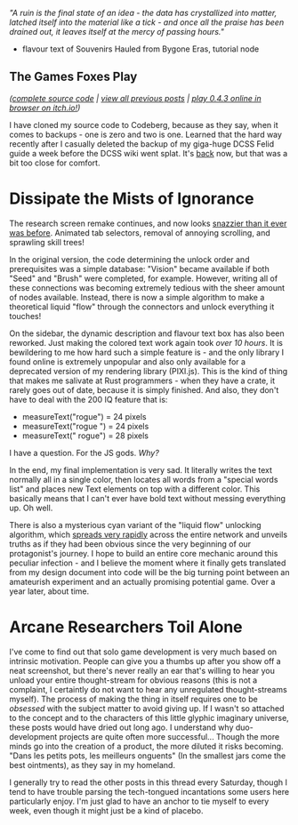 *"A ruin is the final state of an idea - the data has crystallized into matter, latched itself into the material like a tick - and once all the praise has been drained out, it leaves itself at the mercy of passing hours."*

- flavour text of Souvenirs Hauled from Bygone Eras, tutorial node

## The Games Foxes Play
*([complete source code](https://github.com/Oneirical/The-Games-Foxes-Play) | [view all previous posts](https://github.com/Oneirical/The-Games-Foxes-Play/tree/main/design/Development%20Logs) | [play 0.4.3 online in browser on itch.io!](https://oneirical.itch.io/tgfp))*

I have cloned my source code to Codeberg, because as they say, when it comes to backups - one is zero and two is one. Learned that the hard way recently after I casually deleted the backup of my giga-huge DCSS Felid guide a week before the DCSS wiki went splat. It's [back]() now, but that was a bit too close for comfort.

# Dissipate the Mists of Ignorance

The research screen remake continues, and now looks [snazzier than it ever was before](). Animated tab selectors, removal of annoying scrolling, and sprawling skill trees!

In the original version, the code determining the unlock order and prerequisites was a simple database: "Vision" became available if both "Seed" and "Brush" were completed, for example. However, writing all of these connections was becoming extremely tedious with the sheer amount of nodes available. Instead, there is now a simple algorithm to make a theoretical liquid "flow" through the connectors and unlock everything it touches!

On the sidebar, the dynamic description and flavour text box has also been reworked. Just making the colored text work again took *over 10 hours*. It is bewildering to me how hard such a simple feature is - and the only library I found online is extremely unpopular and also only available for a deprecated version of my rendering library (PIXI.js). This is the kind of thing that makes me salivate at Rust programmers - when they have a crate, it rarely goes out of date, because it is simply finished. And also, they don't have to deal with the 200 IQ feature that is:

* measureText("rogue") = 24 pixels
* measureText("rogue ") = 24 pixels
* measureText(" rogue") = 28 pixels

I have a question. For the JS gods. *Why?*

In the end, my final implementation is very sad. It literally writes the text normally all in a single color, then locates all words from a "special words list" and places new Text elements on top with a different color. This basically means that I can't ever have bold text without messing everything up. Oh well.

There is also a mysterious cyan variant of the "liquid flow" unlocking algorithm, which [spreads very rapidly]() across the entire network and unveils truths as if they had been obvious since the very beginning of our protagonist's journey. I hope to build an entire core mechanic around this peculiar infection - and I believe the moment where it finally gets translated from my design document into code will be the big turning point between an amateurish experiment and an actually promising potential game. Over a year later, about time.

# Arcane Researchers Toil Alone

I've come to find out that solo game development is very much based on intrinsic motivation. People can give you a thumbs up after you show off a neat screenshot, but there's never really an ear that's willing to hear you unload your entire thought-stream for obvious reasons (this is not a complaint, I certaintly do not want to hear any unregulated thought-streams myself). The process of making the thing in itself requires one to be *obsessed* with the subject matter to avoid giving up. If I wasn't so attached to the concept and to the characters of this little glyphic imaginary universe, these posts would have dried out long ago. I understand why duo-development projects are quite often more successful... Though the more minds go into the creation of a product, the more diluted it risks becoming. "Dans les petits pots, les meilleurs onguents" (In the smallest jars come the best ointments), as they say in my homeland.

I generally try to read the other posts in this thread every Saturday, though I tend to have trouble parsing the tech-tongued incantations some users here particularly enjoy. I'm just glad to have an anchor to tie myself to every week, even though it might just be a kind of placebo.